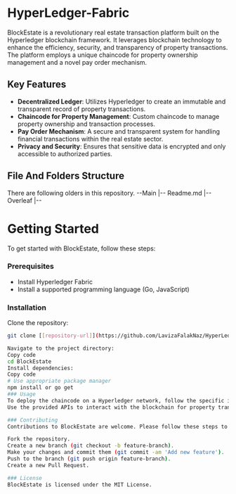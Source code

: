 # HyperLedger-Fabric
BlockEstate is a revolutionary real estate transaction platform built on the Hyperledger blockchain framework. It leverages blockchain technology to enhance the efficiency, security, and transparency of property transactions. The platform employs a unique chaincode for property ownership management and a novel pay order mechanism.

## Key Features
- **Decentralized Ledger**: Utilizes Hyperledger to create an immutable and transparent record of property transactions.
- **Chaincode for Property Management**: Custom chaincode to manage property ownership and transaction processes.
- **Pay Order Mechanism**: A secure and transparent system for handling financial transactions within the real estate sector.
- **Privacy and Security**: Ensures that sensitive data is encrypted and only accessible to authorized parties.

## File And Folders Structure 
There are following olders in this repository.
--Main
  |-- Readme.md
  |-- Overleaf
     |-- 
# Getting Started
To get started with BlockEstate, follow these steps:

### Prerequisites
- Install Hyperledger Fabric
- Install a supported programming language (Go, JavaScript)

### Installation
Clone the repository:
   ```bash
   git clone [[repository-url]](https://github.com/LavizaFalakNaz/HyperLedger-Fabric.git)

Navigate to the project directory:
Copy code
cd BlockEstate
Install dependencies:
Copy code
# Use appropriate package manager
npm install or go get
### Usage
To deploy the chaincode on a Hyperledger network, follow the specific instructions provided in the deployment directory.
Use the provided APIs to interact with the blockchain for property transactions.

### Contributing
Contributions to BlockEstate are welcome. Please follow these steps to contribute:

Fork the repository.
Create a new branch (git checkout -b feature-branch).
Make your changes and commit them (git commit -am 'Add new feature').
Push to the branch (git push origin feature-branch).
Create a new Pull Request.

### License
BlockEstate is licensed under the MIT License.
